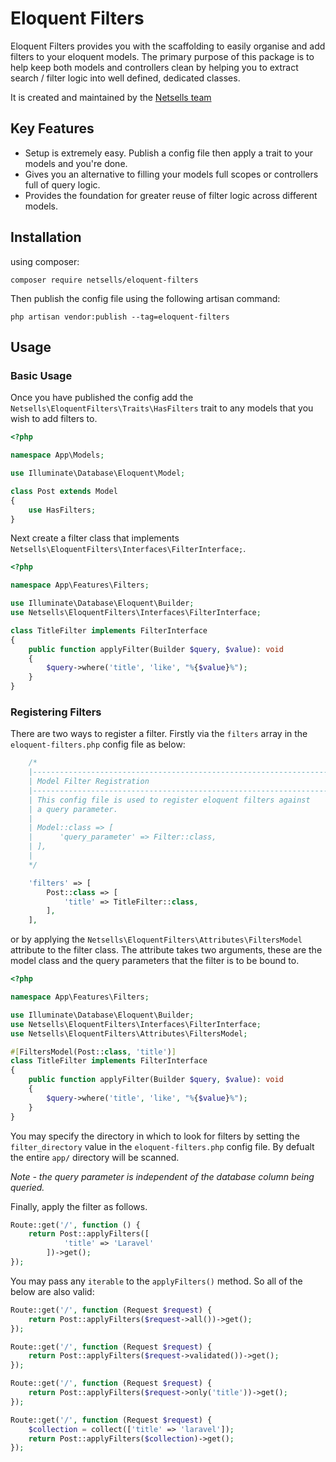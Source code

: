 # Eloquent Filters

Eloquent Filters provides you with the scaffolding to easily organise and add filters to your eloquent models. The primary purpose of this package is to help keep both models and controllers clean by helping you to extract search / filter logic into well defined, dedicated classes.

It is created and maintained by the [Netsells team](https://netsells.co.uk/)

## Key Features
* Setup is extremely easy. Publish a config file then apply a trait to your models and you're done.
* Gives you an alternative to filling your models full scopes or controllers full of query logic.
* Provides the foundation for greater reuse of filter logic across different models.

## Installation

using composer:

```
composer require netsells/eloquent-filters
```

Then publish the config file using the following artisan command:
```
php artisan vendor:publish --tag=eloquent-filters
```

## Usage

### Basic Usage
Once you have published the config add the `Netsells\EloquentFilters\Traits\HasFilters` trait to any models that you wish to add filters to.

```php
<?php

namespace App\Models;

use Illuminate\Database\Eloquent\Model;

class Post extends Model
{
    use HasFilters;
}
```

Next create a filter class that implements `Netsells\EloquentFilters\Interfaces\FilterInterface;`.

```php
<?php

namespace App\Features\Filters;

use Illuminate\Database\Eloquent\Builder;
use Netsells\EloquentFilters\Interfaces\FilterInterface;

class TitleFilter implements FilterInterface
{
    public function applyFilter(Builder $query, $value): void
    {
        $query->where('title', 'like', "%{$value}%");
    }
}
```

### Registering Filters

There are two ways to register a filter. Firstly via the `filters` array in the `eloquent-filters.php` config file as below:

```php
    /*
    |--------------------------------------------------------------------------
    | Model Filter Registration
    |--------------------------------------------------------------------------
    | This config file is used to register eloquent filters against
    | a query parameter.
    |
    | Model::class => [
    |      'query_parameter' => Filter::class,
    | ],
    |
    */

    'filters' => [
        Post::class => [
            'title' => TitleFilter::class,
        ],
    ],
```

or by applying the `Netsells\EloquentFilters\Attributes\FiltersModel` attribute to the filter class. 
The attribute takes two arguments, these are the model class and the query parameters that the filter is to be bound to.

```php
<?php

namespace App\Features\Filters;

use Illuminate\Database\Eloquent\Builder;
use Netsells\EloquentFilters\Interfaces\FilterInterface;
use Netsells\EloquentFilters\Attributes\FiltersModel;

#[FiltersModel(Post::class, 'title')]
class TitleFilter implements FilterInterface
{
    public function applyFilter(Builder $query, $value): void
    {
        $query->where('title', 'like', "%{$value}%");
    }
}
```

You may specify the directory in which to look for filters by setting the `filter_directory` value in the `eloquent-filters.php` config file. By defualt the entire `app/` directory will be scanned.

*Note - the query parameter is independent of the database column being queried.*

Finally, apply the filter as follows.

```php
Route::get('/', function () {
    return Post::applyFilters([
            'title' => 'Laravel'
        ])->get();
});
```

You may pass any `iterable` to the `applyFilters()` method. So all of the below are also valid:

```php
Route::get('/', function (Request $request) {
    return Post::applyFilters($request->all())->get();
});
```

```php
Route::get('/', function (Request $request) {
    return Post::applyFilters($request->validated())->get();
});
```

```php
Route::get('/', function (Request $request) {
    return Post::applyFilters($request->only('title'))->get();
});
```

```php
Route::get('/', function (Request $request) {
    $collection = collect(['title' => 'laravel']);
    return Post::applyFilters($collection)->get();
});
```
